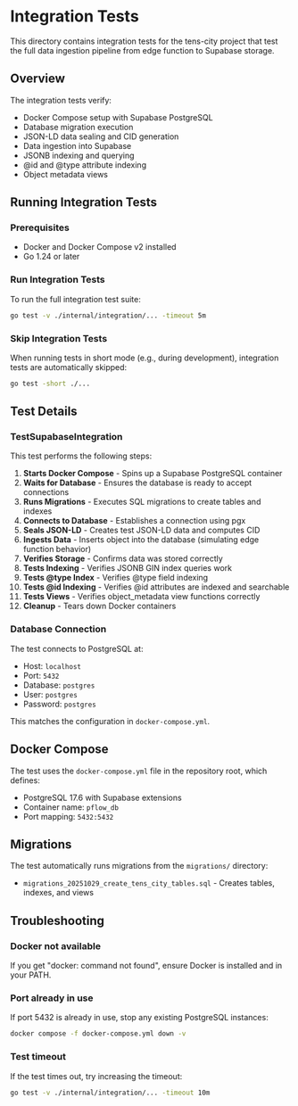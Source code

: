 # Integration Tests

This directory contains integration tests for the tens-city project that test the full data ingestion pipeline from edge function to Supabase storage.

## Overview

The integration tests verify:
- Docker Compose setup with Supabase PostgreSQL
- Database migration execution
- JSON-LD data sealing and CID generation
- Data ingestion into Supabase
- JSONB indexing and querying
- @id and @type attribute indexing
- Object metadata views

## Running Integration Tests

### Prerequisites
- Docker and Docker Compose v2 installed
- Go 1.24 or later

### Run Integration Tests

To run the full integration test suite:

```bash
go test -v ./internal/integration/... -timeout 5m
```

### Skip Integration Tests

When running tests in short mode (e.g., during development), integration tests are automatically skipped:

```bash
go test -short ./...
```

## Test Details

### TestSupabaseIntegration

This test performs the following steps:

1. **Starts Docker Compose** - Spins up a Supabase PostgreSQL container
2. **Waits for Database** - Ensures the database is ready to accept connections
3. **Runs Migrations** - Executes SQL migrations to create tables and indexes
4. **Connects to Database** - Establishes a connection using pgx
5. **Seals JSON-LD** - Creates test JSON-LD data and computes CID
6. **Ingests Data** - Inserts object into the database (simulating edge function behavior)
7. **Verifies Storage** - Confirms data was stored correctly
8. **Tests Indexing** - Verifies JSONB GIN index queries work
9. **Tests @type Index** - Verifies @type field indexing
10. **Tests @id Indexing** - Verifies @id attributes are indexed and searchable
11. **Tests Views** - Verifies object_metadata view functions correctly
12. **Cleanup** - Tears down Docker containers

### Database Connection

The test connects to PostgreSQL at:
- Host: `localhost`
- Port: `5432`
- Database: `postgres`
- User: `postgres`
- Password: `postgres`

This matches the configuration in `docker-compose.yml`.

## Docker Compose

The test uses the `docker-compose.yml` file in the repository root, which defines:
- PostgreSQL 17.6 with Supabase extensions
- Container name: `pflow_db`
- Port mapping: `5432:5432`

## Migrations

The test automatically runs migrations from the `migrations/` directory:
- `migrations_20251029_create_tens_city_tables.sql` - Creates tables, indexes, and views

## Troubleshooting

### Docker not available
If you get "docker: command not found", ensure Docker is installed and in your PATH.

### Port already in use
If port 5432 is already in use, stop any existing PostgreSQL instances:
```bash
docker compose -f docker-compose.yml down -v
```

### Test timeout
If the test times out, try increasing the timeout:
```bash
go test -v ./internal/integration/... -timeout 10m
```
